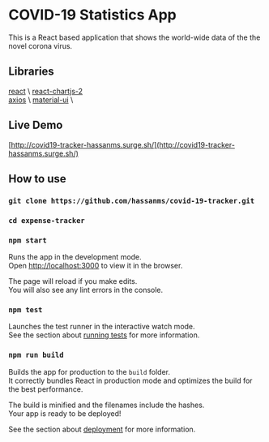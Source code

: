 # COVID-19 Statistics App

This is a React based application that shows the world-wide data of the the novel corona virus. 

## Libraries

[react](https://github.com/facebook/react)  \ 
[react-chartjs-2](https://github.com/reactchartjs/react-chartjs-2)  \
[axios](https://github.com/axios/axios)  \ 
[material-ui](https://github.com/mui-org/material-ui)  \ 

## Live Demo

[http://covid19-tracker-hassanms.surge.sh/](http://covid19-tracker-hassanms.surge.sh/)

## How to use

### `git clone https://github.com/hassanms/covid-19-tracker.git`


### `cd expense-tracker`


### `npm start`

Runs the app in the development mode.\
Open [http://localhost:3000](http://localhost:3000) to view it in the browser.

The page will reload if you make edits.\
You will also see any lint errors in the console.

### `npm test`

Launches the test runner in the interactive watch mode.\
See the section about [running tests](https://facebook.github.io/create-react-app/docs/running-tests) for more information.

### `npm run build`

Builds the app for production to the `build` folder.\
It correctly bundles React in production mode and optimizes the build for the best performance.

The build is minified and the filenames include the hashes.\
Your app is ready to be deployed!

See the section about [deployment](https://facebook.github.io/create-react-app/docs/deployment) for more information.
